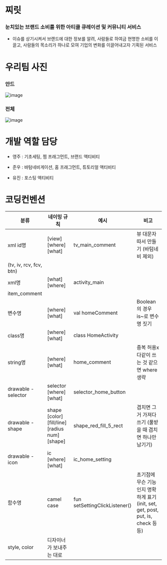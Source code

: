 # 찌릿

### 눈치있는 브랜드 소비를 위한 아티클 큐레이션 및 커뮤니티 서비스

- 이슈를 상기시켜서 브랜드에 대한 정보를 알려, 사람들로 하여금 현명한 소비를 이끌고, 사람들의 목소리가 하나로 모여 기업의 변화를 이끌어내고자 기획된 서비스

# 우리팀 사진

### 안드
![image](https://user-images.githubusercontent.com/84129098/202861951-1c8574f8-077f-48bb-965d-87d7f820857c.png)

### 전체
![image](https://user-images.githubusercontent.com/84129098/202861961-5734ca2b-cadd-4065-825f-a0b56c5fc872.png)



# 개발 역할 담당

- 영주 : 기초세팅, 찜 프래그먼트, 브랜드 액티비티

- 준우 : 바텀네비게이션, 홈 프래그먼트, 튜토리얼 액티비티

- 유진 : 포스팅 액티비티

# 코딩컨벤션

| 분류 | 네이밍 규칙 | 예시 | 비고 |
| --- | --- | --- | --- |
| xml id명 | [view] [where] [what] | tv_main_comment | 뷰 대문자 따서 만들기 (바텀네비 제외)
(tv, iv, rcv, fcv, btn) |
| xml명 | [what] [where] | activity_main
item_comment |  |
| 변수명 | [where] [what] | val homeComment | Boolean의 경우 is~로 변수명 짓기 |
| class명 | [where] [what] | class HomeActivity |  |
| string명 | [where] [what] | home_comment | 중복 허용x 다같이 쓰는 것 같으면 where 생략 |
| drawable - selector | selector [where] [what] | selector_home_button |  |
| drawable - shape | shape [color] [fill/line] [radius num] [shape] | shape_red_fill_5_rect | 겹치면 그거 가져다 쓰기 (풀받을 때 겹치면 하나만 남기기) |
| drawable - icon | ic [where] [what] | ic_home_setting |  |
| 함수명 | camel case | fun setSettingClickListener() | 초기점에 무슨 기능인지 명확하게 표기 (init, set, get, post, put, is, check 등등) |
| style, color | 디자이너가 보내주는 대로 |  |  |
